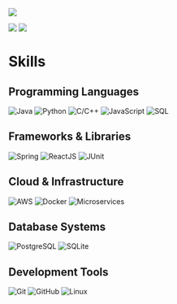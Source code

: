 ![](http://github-profile-summary-cards.vercel.app/api/cards/profile-details?username=Ronco75&theme=github_dark)

![](http://github-profile-summary-cards.vercel.app/api/cards/repos-per-language?username=Ronco75&theme=github_dark) ![](http://github-profile-summary-cards.vercel.app/api/cards/most-commit-language?username=Ronco75&theme=github_dark)

# Skills

## Programming Languages
![Java](https://img.shields.io/badge/JAVA-007396?style=for-the-badge&logo=oracle&logoColor=white)
![Python](https://img.shields.io/badge/PYTHON-3776AB?style=for-the-badge&logo=python&logoColor=white)
![C/C++](https://img.shields.io/badge/C/C++-00599C?style=for-the-badge&logo=c%2B%2B&logoColor=white)
![JavaScript](https://img.shields.io/badge/JAVASCRIPT-F7DF1E?style=for-the-badge&logo=javascript&logoColor=black)
![SQL](https://img.shields.io/badge/SQL-4479A1?style=for-the-badge&logo=postgresql&logoColor=white)

## Frameworks & Libraries
![Spring](https://img.shields.io/badge/SPRING-6DB33F?style=for-the-badge&logo=spring&logoColor=white)
![ReactJS](https://img.shields.io/badge/REACTJS-61DAFB?style=for-the-badge&logo=react&logoColor=black)
![JUnit](https://img.shields.io/badge/JUNIT-25A162?style=for-the-badge&logo=junit5&logoColor=white)

## Cloud & Infrastructure
![AWS](https://img.shields.io/badge/AWS-232F3E?style=for-the-badge&logo=amazon-web-services&logoColor=white)
![Docker](https://img.shields.io/badge/DOCKER-2496ED?style=for-the-badge&logo=docker&logoColor=white)
![Microservices](https://img.shields.io/badge/MICROSERVICES-FF6C37?style=for-the-badge&logo=fastify&logoColor=white)

## Database Systems
![PostgreSQL](https://img.shields.io/badge/POSTGRESQL-336791?style=for-the-badge&logo=postgresql&logoColor=white)
![SQLite](https://img.shields.io/badge/SQLITE-003B57?style=for-the-badge&logo=sqlite&logoColor=white)

## Development Tools
![Git](https://img.shields.io/badge/GIT-F05032?style=for-the-badge&logo=git&logoColor=white)
![GitHub](https://img.shields.io/badge/GITHUB-181717?style=for-the-badge&logo=github&logoColor=white)
![Linux](https://img.shields.io/badge/LINUX-FCC624?style=for-the-badge&logo=linux&logoColor=black)
